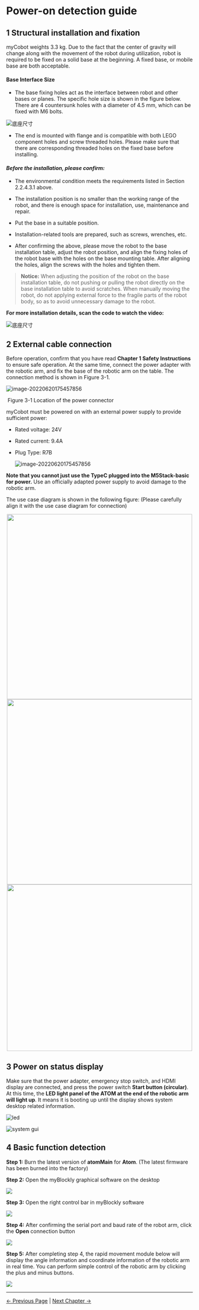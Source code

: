 # Power-on detection guide

## 1 Structural installation and fixation

myCobot weights 3.3 kg. Due to the fact that the center of gravity will change along with the movement of the robot during utilization, robot is required to be fixed on a solid base at the beginning. A fixed base, or mobile base are both acceptable.

#### Base Interface Size

* The base fixing holes act as the interface between robot and other bases or planes. The specific hole size is shown in the figure below. There are 4 countersunk holes with a diameter of 4.5 mm, which can be fixed with M6 bolts.

![底座尺寸](../resources/4-FirstInstallAndUse/底座尺寸.jpg)

- The end is mounted with flange and is compatible with both LEGO component holes and screw threaded holes. Please make sure that there are corresponding threaded holes on the fixed base before installing.


#### *Before the installation, please confirm:*

- The environmental condition meets the requirements listed in Section 2.2.4.3.1 above.
- The installation position is no smaller than the working range of the robot, and there is enough space for installation, use, maintenance and repair.
- Put the base in a suitable position.

- Installation-related tools are prepared, such as screws, wrenches, etc.

- After confirming the above, please move the robot to the base installation table, adjust the robot position, and align the fixing holes of the robot base with the holes on the base mounting table. After aligning the holes, align the screws with the holes and tighten them.

>  **Notice:** When adjusting the position of the robot on the base installation table, do not pushing or pulling the robot directly on the base installation table to avoid scratches. When manually moving the robot, do not applying external force to the fragile parts of the robot body, so as to avoid unnecessary damage to the robot.

 **For more installation details, scan the code to watch the video:**

![底座尺寸](../resources/4-FirstInstallAndUse/wps193.tmp.jpg)

## 2 External cable connection

Before operation, confirm that you have read **Chapter 1 Safety Instructions** to ensure safe operation. At the same time, connect the power adapter with the robotic arm, and fix the base of the robotic arm on the table. The connection method is shown in Figure 3-1.

![image-20220620175457856](../resources/4-FirstInstallAndUse/320Pipower.png) 

​																	Figure 3-1 Location of the power connector

myCobot must be powered on with an external power supply to provide sufficient power:

- Rated voltage: 24V

- Rated current: 9.4A

- Plug Type: R7B

  ![image-20220620175457856](../resources/4-FirstInstallAndUse/320-R7B.png)

**Note that you cannot just use the TypeC plugged into the M5Stack-basic for power.** Use an officially adapted power supply to avoid damage to the robotic arm.

The use case diagram is shown in the following figure: (Please carefully align it with the use case diagram for connection)

<p align = "center">    
<img  src="../resources/4-FirstInstallAndUse/2.2.2.3_2.jpg" width="500" />
<br/>
<img  src="../resources/4-FirstInstallAndUse/2.2.2.3.jpg" width="500" />
<br/>
<img  src="../resources/4-FirstInstallAndUse/2.2.2.3_1.jpg" width="500" height="450" />
</p>

## 3 Power on status display

Make sure that the power adapter, emergency stop switch, and HDMI display are connected, and press the power switch **Start button (circular)**. At this time, the **LED light panel of the ATOM at the end of the robotic arm will light up**. It means it is booting up until the display shows system desktop related information.

![led](../resources/4-FirstInstallAndUse/led灯板.jpg)

![system gui](../resources/4-FirstInstallAndUse/blockly-1.png)

## 4 Basic function detection

**Step 1:** Burn the latest version of **atomMain** for **Atom**. (The latest firmware has been burned into the factory)

**Step 2:** Open the myBlockly graphical software on the desktop

![](../resources/4-FirstInstallAndUse/blockly-2.png)

**Step 3:** Open the right control bar in myBlockly software

![](../resources/4-FirstInstallAndUse/blockly-3.png)

**Step 4:** After confirming the serial port and baud rate of the robot arm, click the **Open** connection button

![](../resources/4-FirstInstallAndUse/blockly-4.png)

**Step 5:** After completing step 4, the rapid movement module below will display the angle information and coordinate information of the robotic arm in real time. You can perform simple control of the robotic arm by clicking the plus and minus buttons.

![](../resources/4-FirstInstallAndUse/blockly-5.png)

---

[← Previous Page](4.1.2-产品开箱.md) | [Next Chapter →](../5-BasicApplication/5.2-ApplicationUse/5.2.1-myblockly/320pi/1-myBlocklyFirstUse.md)